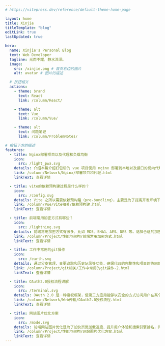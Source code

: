 ```yaml
---
# https://vitepress.dev/reference/default-theme-home-page

layout: home
title: Xinjie
titleTemplate: "blog"
editLink: true
lastUpdated: true

hero:
  name: Xinjie's Personal Blog
  text: Web Developer
  tagline: 光而不耀，静水流深。
  image:
    src: /xinjie.png # 首页右边的图片
    alt: avatar # 图片的描述

  # 按钮相关
  actions:
    - theme: brand
      text: React
      link: /column/React/

    - theme: alt
      text: Vue
      link: /column/Vue/

    - theme: alt
      text: 问题笔记
      link: /column/ProblemNotes/

# 按钮下方的描述
features:
  - title: Nginx部署项目以及代理和负载均衡
    icon:
      src: /light_pwa.svg
    details: 介绍本篇介绍打包后的 vue 项目使用 nginx 部署到本地以及接口的反向代理和负载均衡。
    link: /column/Network/Nginx/部署项目和代理.html
    linkText: 查看详情

  - title: vite的依赖预构建过程是什么样的？
    icon:
      src: /config.svg
    details: Vite 之所以需要依赖预构建（pre-bundling），主要是为了提高开发环境下的启动速度和热更新性能，提升开发体验，解决模块之间的兼容性问题。
    link: /column/Vue/Vite相关/依赖预构建.html
    linkText: 查看详情

  - title: 前端常用加密方式有哪些？
    icon:
      src: /lightning.svg
    details: 前端常用加密方式有很多，比如 MD5、SHA1、AES、DES 等。选择合适的加密方式可以提高数据的安全性和完整性，保障用户隐私和数据的安全性。
    link: /column/Project/性能与架构/前端常用加密方式.html
    linkText: 查看详情

  - title: 工作中常用的git操作
    icon:
      src: /earth.svg
    details: 通过分支管理、变更追踪和历史记录等功能，确保代码的完整性和项目的协同效率，同时还支持错误回滚和代码审查。
    link: /column/Project/git相关/工作中常用的git操作-2.html
    linkText: 查看详情

  - title: OAuth2.0授权流程讲解
    icon:
      src: /terminal.svg
    details: OAuth 2.0 是一种授权框架，使第三方应用能够以安全的方式访问用户在某个服务提供商处的资源，无需将用户的信息直接暴露给第三方应用。
    link: /column/Network/Web传输/OAuth2.0授权流程.html
    linkText: 查看详情

  - title: 网站图片优化方案
    icon:
      src: /mode.svg
    details: 前端网站图片优化是为了加快页面加载速度、提升用户体验和搜索引擎排名，同时节省带宽和存储成本。
    link: /column/Project/性能与架构/网站图片优化方案.html
    linkText: 查看详情
---
```


<style>
/* 先隐藏小图标 */
.box .VPImage{
  display: none;
}
</style>

<script setup>
import { NAV_DATA } from './utils/homenav-data.ts'
</script>

<!-- 首页hero文字下划线 -->
<HomeUnderline />

<!-- 碎纸屑组件 -->
<Confetti />

<!-- 统计组件 -->
<DataPanel />

<!-- 首页站点导航 -->
<MNavLinks v-for="{title, items} in NAV_DATA" :title="title" :items="items"/>

<!-- 回到顶部组件 -->
<BackToTop />
